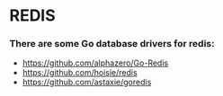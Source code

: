 # REDIS


### There are some Go database drivers for redis:
- https://github.com/alphazero/Go-Redis
- https://github.com/hoisie/redis
- https://github.com/astaxie/goredis  


